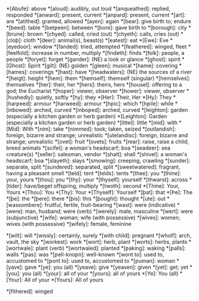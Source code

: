 <!--
Only add to this file abbreviations that only have one meaning.

Keep it in alphabetical order so that there are no duplicates.
-->

*[Abufe]: above
*[aloud]: audibly, out loud
*[anqueathed]: replied, responded
*[anward]: present, current
*[anƿard]: present, current
*[art]: are
*[atithed]: granted, allowed
*[ayen]: again
*[bear]: give birth to; endure
*[beed]: table
*[betƿeen]: between
*[bore]: gave birth to
*[borough]: city
*[brune]: brown
*[chyed]: called, cried (out)
*[chyeth]: calls, cries (out)
*[cloþ]: cloth
*[deer]: animal(s), beast(s)
*[eatest]: eat
*[Ewe]: Eve
*[eyedoor]: window
*[fanded]: tried, attempted
*[feathered]: winged, fleet
*[feelfold]: increase in number, multiply
*[findeth]: finds
*[folk]: people, a people
*[foryet]: forget
*[gander]: (NE) a look or glance
*[ghost]: spirit
*[Ghost]: Spirit
*[gilt]: (NE) golden
*[gleen]: musical
*[hame]: covering
*[hames]: coverings
*[hast]: have
*[headwaters]: (NE) the sources of a river
*[heigt]: height
*[hem]: them
*[hemself]: themself (singular)
*[hemselves]: themselves
*[her]: their, her
*[hers]: theirs, hers
*[housel]: offering to a god; the Eucharist
*[hoƿer]: viewer, observer
*[hower]: viewer, observer
*[hushedly]: quietly, softly
*[hy]: they
*[Her]: Their, Her
*[Hy]: They
*[harƿeed]: armour
*[harweed]: armour
*[hƿic]: which
*[hƿile]: while
*[inbowed]: arched, curved
*[inboƿed]: arched, curved
*[leighton]: garden (especially a kitchen garden or herb garden)
*[Leighton]: Garden (especially a kitchen garden or herb garden)
*[littel]: little
*[mid]: with
*[Mid]: With
*[nim]: take
*[nimmed]: took; taken, seized
*[outlandish]: foreign, bizarre and strange; unrealistic
*[utelandisc]: foreign, bizarre and strange; unrealistic
*[ovet]: fruit
*[ovets]: fruits
*[rear]: raise, raise a child; breed animals
*[scifel]: a woman's headscarf; boa
*[seadeer]: sea creature(s)
*[seller]: salesman, vendor
*[shalt]: shall
*[shivel]: a woman's headscarf; boa
*[slayeth]: slays
*[smowing]: creeping, crawling
*[sunder]: separate, split
*[sundered]: separated, split
*[sweetwatered]: fragrant, having a pleasant smell
*[teld]: tent
*[telds]: tents
*[thee]: you
*[thine]: your, yours
*[thou]: you
*[thy]: your
*[thyself]: yourself
*[thwarst]: across
*[tider]: have/beget offspring, multiply
*[twoth]: second
*[Thine]: Your, Yours
*[Thou]: You
*[Thy]: Your
*[Thyself]: Yourself
*[þat]: that
*[Þe]: The
*[þe]: the
*[þere]: there
*[þis]: this
*[þought]: thought
*[ute]: out
*[wassombere]: fruitful, fertile, fruit-bearing
*[wast]: were (indicative)
*[were]: man, husband; were (verb)
*[werely]: male, masculine
*[wert]: were (subjunctive)
*[wife]: woman; wife (with possessive)
*[wives]: women; wives (with possessive)
*[wifely]: female, feminine
<!-- *[willest]: will | Archaic -->
*[wilt]: will
*[wissly]: certainly, surely
*[with child]: pregnant
*[wholf]: arch, vault, the sky
*[workest]: work
*[wort]: herb, plant
*[worts]: herbs, plants
*[wortwale]: plant (verb)
*[wortwaled]: planted
*[ƿaking]: waking
*[ƿalls]: walls
*[ƿas]: was
*[ƿell-knoƿn]: well-known
*[wont to]: used to, accustomed to
*[ƿont to]: used to, accustomed to
*[ƿuman]: woman
*[yave]: gave
*[ye]: you (all)
*[yeave]: give
*[yeaven]: given
*[yet]: get; yet
*[you]: you (all)
*[your]: all of your
*[yours]: all of yours
*[Ye]: You (all)
*[Your]: All of your
*[Yours]: All of yours

<!-- Uncertain below -->
*[fithered]: winged
<!-- *[going by]: according to | Use 'abiding by'-->
<!-- *[shapeless]: formless -->
